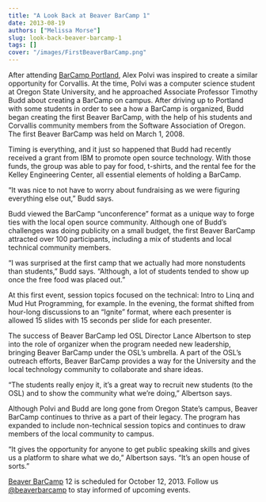 ```yaml
---
title: "A Look Back at Beaver BarCamp 1"
date: 2013-08-19
authors: ["Melissa Morse"]
slug: look-back-beaver-barcamp-1
tags: []
cover: "/images/FirstBeaverBarCamp.png"
---
```


After attending [BarCamp Portland](http://barcampportland.org/), Alex Polvi was inspired to create a similar opportunity
for Corvallis. At the time, Polvi was a computer science student at Oregon State University, and he approached Associate
Professor Timothy Budd about creating a BarCamp on campus. After driving up to Portland with some students in order to
see a how a BarCamp is organized, Budd began creating the first Beaver BarCamp, with the help of his students and
Corvallis community members from the Software Association of Oregon. The first Beaver BarCamp was held on March 1, 2008.

Timing is everything, and it just so happened that Budd had recently received a grant from IBM to promote open source
technology. With those funds, the group was able to pay for food, t-shirts, and the rental fee for the Kelley
Engineering Center, all essential elements of holding a BarCamp.

“It was nice to not have to worry about fundraising as we were figuring everything else out,” Budd says.

Budd viewed the BarCamp “unconference” format as a unique way to forge ties with the local open source community.
Although one of Budd’s challenges was doing publicity on a small budget, the first Beaver BarCamp attracted over 100
participants, including a mix of students and local technical community members.

“I was surprised at the first camp that we actually had more nonstudents than students,” Budd says. “Although, a lot of
students tended to show up once the free food was placed out.”

At this first event, session topics focused on the technical: Intro to Linq and Mud Hut Programming, for example. In the
evening, the format shifted from hour-long discussions to an “Ignite” format, where each presenter is allowed 15 slides
with 15 seconds per slide for each presenter.

The success of Beaver BarCamp led OSL Director Lance Albertson to step into the role of organizer when the program
needed new leadership, bringing Beaver BarCamp under the OSL’s umbrella. A part of the OSL’s outreach efforts, Beaver
BarCamp provides a way for the University and the local technology community to collaborate and share ideas.

“The students really enjoy it, it’s a great way to recruit new students (to the OSL) and to show the community what
we’re doing,” Albertson says.

Although Polvi and Budd are long gone from Oregon State’s campus, Beaver BarCamp continues to thrive as a part of their
legacy. The program has expanded to include non-technical session topics and continues to draw members of the local
community to campus.

“It gives the opportunity for anyone to get public speaking skills and gives us a platform to share what we do,”
Albertson says. “It’s an open house of sorts.”

[Beaver BarCamp](http://beaverbarcamp.org/) 12 is scheduled for October 12, 2013. Follow us
[@beaverbarcamp](https://twitter.com/BeaverBarCamp) to stay informed of upcoming events.

